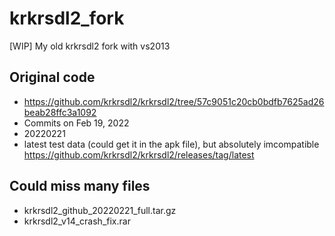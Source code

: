 # krkrsdl2_fork
[WIP] My old krkrsdl2 fork with vs2013

## Original code  
* https://github.com/krkrsdl2/krkrsdl2/tree/57c9051c20cb0bdfb7625ad26beab28ffc3a1092  
* Commits on Feb 19, 2022  
* 20220221
* latest test data (could get it in the apk file), but absolutely imcompatible  
https://github.com/krkrsdl2/krkrsdl2/releases/tag/latest  

## Could miss many files  
* krkrsdl2_github_20220221_full.tar.gz  
* krkrsdl2_v14_crash_fix.rar  

